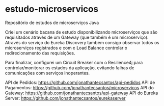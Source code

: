 # estudo-microservicos
Repositório de estudos de microserviços Java


Criei um cenário bacana de estudo disponibilizando microserviços que são requisitados através de um Gateway (que também é um microserviço). Através do serviço do Eureka Discovery também consigo observar todos os microserviços registrados e com o Load Balance controlar o redirecionamento das requisições.

Para finalizar, configurei um Circuit Breaker com o Resilience4j para controlar/monitorar os estados da aplicação, evitando falhas de comunicações com serviços inoperantes.

API de Pedidos: https://github.com/jonathantecsantos/api-pedidos
API de Pagamentos: https://github.com/jonathantecsantos/microservicos
API do Gateway: https://github.com/jonathantecsantos/api-gateway
API do Eureka Server: https://github.com/jonathantecsantos/eurekaserver
